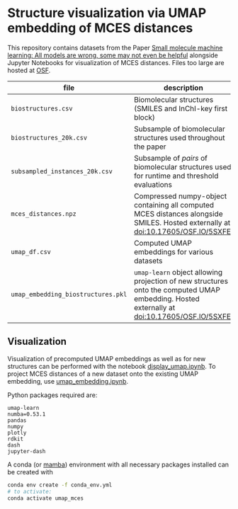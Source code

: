 # Structure visualization via UMAP embedding of MCES distances

This repository contains datasets from the Paper [Small molecule machine learning: All models are
wrong, some may not even be helpful](https://doi) alongside Jupyter Notebooks for visualization of
MCES distances. Files too large are hosted at [OSF](https://doi.org/10.17605/OSF.IO/5SXFE).

| file                               | description                                                                                                                                                                          |
|------------------------------------|--------------------------------------------------------------------------------------------------------------------------------------------------------------------------------------|
| `biostructures.csv`                | Biomolecular structures (SMILES and InChI-key first block)                                                                                                                           |
| `biostructures_20k.csv`            | Subsample of biomolecular structures used throughout the paper                                                                                                                       |
| `subsampled_instances_20k.csv`     | Subsample of *pairs* of biomolecular structures used for runtime and threshold evaluations                                                                                           |
| `mces_distances.npz`               | Compressed numpy-object containing all computed MCES distances alongside SMILES. Hosted externally at [doi:10.17605/OSF.IO/5SXFE](https://doi.org/10.17605/OSF.IO/5SXFE).            |
| `umap_df.csv`                      | Computed UMAP embeddings for various datasets                                                                                                                                        |
| `umap_embedding_biostructures.pkl` | `umap-learn` object allowing projection of new structures onto the computed UMAP embedding. Hosted externally at [doi:10.17605/OSF.IO/5SXFE](https://doi.org/10.17605/OSF.IO/5SXFE). |

## Visualization

Visualization of precomputed UMAP embeddings as well as for new structures can be performed with the notebook [display_umap.ipynb](display_umap.ipynb).
To project MCES distances of a new dataset onto the existing UMAP embedding, use [umap_embedding.ipynb](umap_embedding.ipynb).

Python packages required are:
```
umap-learn
numba=0.53.1
pandas
numpy
plotly
rdkit
dash
jupyter-dash
```

A conda (or [mamba](https://github.com/mamba-org/mamba)) environment with all necessary packages installed can be created with
```bash
conda env create -f conda_env.yml
# to activate:
conda activate umap_mces
```
